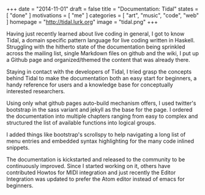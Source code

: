 +++
date = "2014-11-01"
draft = false
title = "Documentation: Tidal"
states = [ "done" ]
motivations = [ "me" ]
categories = [ "art", "music", "code", "web" ]
homepage = "http://tidal.lurk.org"
image = "tidal.png"
+++

Having just recently learned about live coding in general, I got to know Tidal, a domain specific pattern language for live coding written in Haskell. Struggling with the hitherto state of the documentation being sprinkled across the mailing list, single Markdown files on github and the wiki, I put up a Github page and organized/themed the content that was already there.
<!--more-->
Staying in contact with the developers of Tidal, I tried grasp the concepts behind Tidal to make the documentation both an easy start for beginners, a handy reference for users and a knowledge base for conceptually interested researchers.

Using only what github pages auto-build mechanism offers, I used twitter's bootstrap in the sass variant and jekyll as the base for the page. I ordered the documentation into multiple chapters ranging from easy to complex and structured the list of available functions into logical groups.

I added things like bootstrap's scrollspy to help navigating a long list of menu entries and embedded syntax highlighting for the many code inlined snippets.

The documentation is kickstarted and released to the community to be continuously improved. Since I started working on it, others have contributed Howtos for MIDI integration and just recently the Editor Integration was updated to prefer the Atom editor instead of emacs for beginners.

